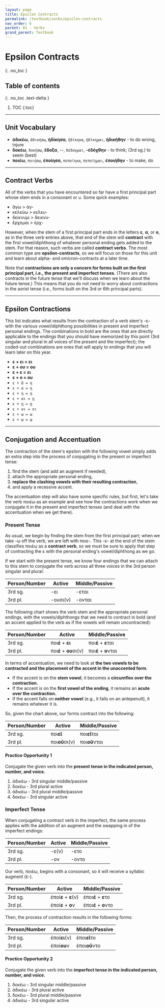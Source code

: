 ```yaml
---
layout: page
title: Epsilon Contracts
permalink: /textbook/verbs/epsilon-contracts
nav_order: 6
parent: 01 - Verbs
grand_parent: Textbook
---
```


# Epsilon Contracts
{: .no_toc }

## Table of contents
{: .no_toc .text-delta }

1. TOC
{:toc}

***

## Unit Vocabulary

* **ἀδικέω**, `ἀδικήσω`, **ἠδίκησα**, `ἠδίκηκα`, `ἠδίκημαι`, **ἠδικήθην** - to do wrong, injure
* **δοκέω**, `δοκήσω`, **ἔδοξα**, --, `δέδογμαι`, **-ἐδόχθην** - to think; (3rd sg.) to seem (best)
* **ποιέω**, `ποιήσω`, **ἐποίησα**, `πεποίηκα`, `πεποίημαι`, **ἐποιήθην** - to make, do

***

## Contract Verbs

All of the verbs that you have encountered so far have a first principal part whose stem ends in a consonant or υ. Some quick examples:

* ἄγω > ἀγ-
* κελεύω > κελευ-
* δείκνυμι > δεικνυ-
* ἔρχομαι > ἐρχ-

However, when the stem of a first principal part ends in the letters **ε**, **α**, or **ο**, as in the three verb entries above, that end of the stem will **contract** with the first vowel/diphthong of whatever personal ending gets added to the stem. For that reason, such verbs are called **contract verbs**. The most common type are **epsilon-contracts**, so we will focus on those for this unit and learn about alpha- and omicron-contracts at a later time.

Note that **contractions are only a concern for forms built on the first principal part, i.e., the present and imperfect tenses.** (There are also contracts in the future tense that we'll discuss when we learn about the future tense.) This means that you do not need to worry about contractions in the aorist tense (i.e., forms built on the 3rd or 6th principal parts).

***

## Epsilon Contractions

This list indicates what results from the contraction of a verb stem's -ε- with the various vowel/diphthong possibilities in present and imperfect personal endings. The combinations in bold are the ones that are directly applicable to the endings that you should have memorized by this point (3rd singular and plural in all voices of the present and the imperfect); the coded-out combinations are ones that will apply to endings that you will learn later on this year.

* **ε + ει = ει**
* **ε + ου = ου**
* **ε + ε = ει**
* **ε + ο = ου**
* `ε + ᾱ = η`
* `ε + α = η`
* `ε + η = η`
* `ε + αι = ῃ`
* `ε + ῃ = ῃ`
* `ε + οι = οι`
* `ε + ω = ω`
* `ε + ῳ = ῳ`

***

## Conjugation and Accentuation

The contraction of the stem's epsilon with the following vowel simply adds an extra step into the process of conjugating in the present or imperfect tense:

1. find the stem (and add an augment if needed),
2. attach the appropriate personal ending,
3. **replace the clashing vowels with their resulting contraction**,
4. and apply a recessive accent.

The accentuation step will also have some specific rules, but first, let's take the verb ποιέω as an example and see how the contractions work when we conjugate it in the present and imperfect tenses (and deal with the accentuation when we get there).

### Present Tense

As usual, we begin by finding the stem from the first principal part; when we take -ω off the verb, we are left with ποιε-. This -ε- at the end of the stem classifies ποιέω as a **contract verb**, so we must be sure to apply that step of contracting the ε with the personal ending's vowel/diphthong as we go.

If we start with the present tense, we know four endings that we can attach to this stem to conjugate the verb across all three voices in the 3rd person singular and plural:

| Person/Number | Active | Middle/Passive |
| ----- | ----- | ----- |
| 3rd sg. | -ει | -εται |
| 3rd pl. | -ουσι(ν) | -ονται |

The following chart shows the verb stem and the appropriate personal endings, with the vowels/diphthongs that we need to contract in bold (and an accent applied to the verb as if the vowels will remain uncontracted):

| Person/Number | Active | Middle/Passive |
| ----- | ----- | ----- |
| 3rd sg. | ποι**έ** + **ει** | ποι**έ** + **ε**ται |
| 3rd pl. | ποι**έ** + **ου**σι(ν) | ποι**έ** + **ο**νται |

In terms of accentuation, we need to look at **the two vowels to be contracted and the placement of the accent in the unaccented form**.
* If the accent is on the **stem vowel**, it becomes a **circumflex over the contraction.**
* If the accent is on the **first vowel of the ending**, it remains an **acute over the contraction.**
* If the accent falls on **neither vowel** (e.g., it falls on an antepenult), it remains whatever it is.

So, given the chart above, our forms contract into the following:

| Person/Number | Active | Middle/Passive |
| ----- | ----- | ----- |
| 3rd sg. | ποι**εῖ** | ποι**εῖ**ται |
| 3rd pl. | ποι**οῦ**σι(ν) | ποι**οῦ**νται |

#### Practice Opportunity 1

Conjugate the given verb into the **present tense in the indicated person, number, and voice.**

1. ἀδικέω - 3rd singular middle/passive
2. δοκέω - 3rd plural active
3. ἀδικέω - 3rd plural middle/passive
4. δοκέω - 3rd singular active

### Imperfect Tense

When conjugating a contract verb in the imperfect, the same process applies with the addition of an augment and the swapping in of the imperfect endings:

| Person/Number | Active | Middle/Passive |
| ----- | ----- | ----- |
| 3rd sg. | -ε(ν) | -ετο |
| 3rd pl. | -ον | -οντο |

Our verb, ποιέω, begins with a consonant, so it will receive a syllabic augment (ἐ-).

| Person/Number | Active | Middle/Passive |
| ----- | ----- | ----- |
| 3rd sg. | ἐποί**ε** + **ε**(ν) | ἐποι**έ** + **ε**το |
| 3rd pl. | ἐποί**ε** + **ο**ν | ἐποι**έ** + **ο**ντο |

Then, the process of contraction results in the following forms:

| Person/Number | Active | Middle/Passive |
| ----- | ----- | ----- |
| 3rd sg. | ἐποί**ει**(ν) | ἐποι**εῖ**το |
| 3rd pl. | ἐποί**ου**ν | ἐποι**οῦ**ντο |

#### Practice Opportunity 2

Conjugate the given verb into the **imperfect tense in the indicated person, number, and voice.**

1. δοκέω - 3rd singular middle/passive
2. ἀδικέω - 3rd plural active
3. δοκέω - 3rd plural middle/passive
4. ἀδικέω - 3rd singular active
